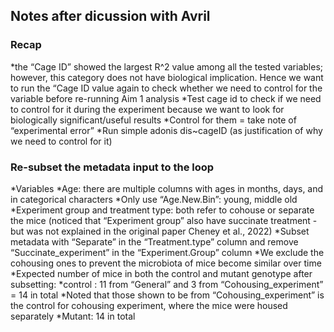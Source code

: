 ## Notes after dicussion with Avril

### Recap
*the “Cage ID” showed the largest R^2 value among all the tested variables; however, this category does not have biological implication. Hence we want to run the “Cage ID value again to check whether we need to control for the variable before re-running Aim 1 analysis
  *Test cage id to check if we need to control for it during the experiment because we want to look for biologically significant/useful results
  *Control for them = take note of “experimental error”
  *Run simple adonis dis~cageID (as justification of why we need to control for it)

### Re-subset the metadata input to the loop
*Variables
  *Age: there are multiple columns with ages in months, days, and in categorical characters
    *Only use “Age.New.Bin”: young, middle old
  *Experiment group and treatment type: both refer to cohouse or separate the mice (noticed that “Experiment group” also have succinate treatment - but was not explained in the original paper Cheney et al., 2022)
    *Subset metadata with “Separate” in the “Treatment.type” column and remove “Succinate_experiment” in the “Experiment.Group” column
    *We exclude the cohousing ones to prevent the microbiota of mice become similar over time
    *Expected number of mice in both the control and mutant genotype after subsetting:
      *control : 11 from “General” and 3 from “Cohousing_experiment” = 14 in total
        *Noted that those shown to be from “Cohousing_experiment” is the control for cohousing experiment, where the mice were housed separately
      *Mutant: 14 in total 
